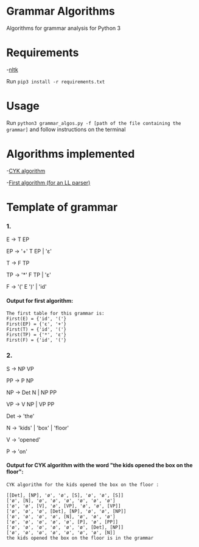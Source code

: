 # Grammar Algorithms
Algorithms for grammar analysis for  Python 3

# Requirements
-[nltk](https://www.nltk.org/)

Run `pip3 install -r requirements.txt`

# Usage
Run `python3 grammar_algos.py -f [path of the file containing the grammar]` and follow instructions on the terminal

# Algorithms implemented
-[CYK algorithm](https://en.wikipedia.org/wiki/CYK_algorithm)

-[First algorithm (for an LL parser)](https://en.wikipedia.org/wiki/LL_parser)

# Template of grammar
### 1.

E -> T EP

EP -> '+' T EP | 'ε'

T -> F TP

TP -> '*' F TP | 'ε'

F -> '(' E ')' | 'id'

#### Output for first algorithm:
```
The first table for this grammar is:
First(E) = {'id', '('}
First(EP) = {'ε', '+'}
First(T) = {'id', '('}
First(TP) = {'*', 'ε'}
First(F) = {'id', '('}
```

### 2.

S -> NP VP

PP -> P NP

NP -> Det N | NP PP

VP -> V NP | VP PP

Det -> 'the'

N -> 'kids' | 'box' | 'floor'

V -> 'opened'

P -> 'on'

#### Output for CYK algorithm with the word "the kids opened the box on the floor":
```
CYK algorithm for the kids opened the box on the floor :

[[Det], [NP], 'ø', 'ø', [S], 'ø', 'ø', [S]]
['ø', [N], 'ø', 'ø', 'ø', 'ø', 'ø', 'ø']
['ø', 'ø', [V], 'ø', [VP], 'ø', 'ø', [VP]]
['ø', 'ø', 'ø', [Det], [NP], 'ø', 'ø', [NP]]
['ø', 'ø', 'ø', 'ø', [N], 'ø', 'ø', 'ø']
['ø', 'ø', 'ø', 'ø', 'ø', [P], 'ø', [PP]]
['ø', 'ø', 'ø', 'ø', 'ø', 'ø', [Det], [NP]]
['ø', 'ø', 'ø', 'ø', 'ø', 'ø', 'ø', [N]]
the kids opened the box on the floor is in the grammar
```
